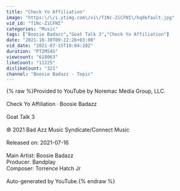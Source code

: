 ```yaml
---
title: "Check Yo Affiliation"
image: "https:\/\/i.ytimg.com\/vi\/T1Nc-ZiCFNI\/hqdefault.jpg"
vid_id: "T1Nc-ZiCFNI"
categories: "Music"
tags: ["Boosie Badazz","Goat Talk 3","Check Yo Affiliation"]
date: "2021-10-30T09:22:26+03:00"
vid_date: "2021-07-15T10:04:20Z"
duration: "PT2M54S"
viewcount: "618063"
likeCount: "11225"
dislikeCount: "321"
channel: "Boosie Badazz - Topic"
---
```

{% raw %}Provided to YouTube by Noremac Media Group, LLC.<br /><br />Check Yo Affiliation · Boosie Badazz<br /><br />Goat Talk 3<br /><br />℗ 2021 Bad Azz Music Syndicate/Connect Music<br /><br />Released on: 2021-07-16<br /><br />Main  Artist: Boosie Badazz<br />Producer: Bandplay<br />Composer: Torrence Hatch Jr<br /><br />Auto-generated by YouTube.{% endraw %}
